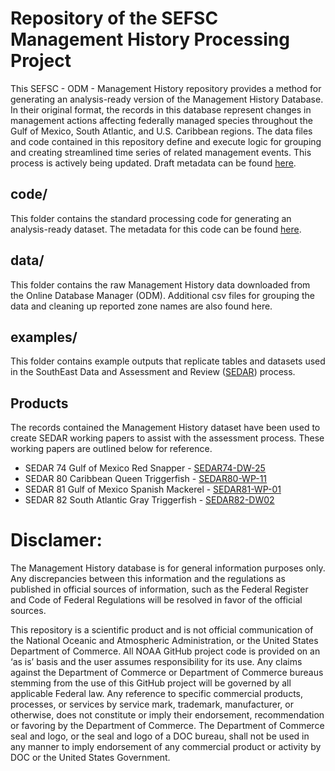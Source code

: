 # Repository of the SEFSC Management History Processing Project

This SEFSC - ODM - Management History repository provides a method for generating an analysis-ready version of the Management History Database. In their original format, the records in this database represent changes in management actions affecting federally managed species throughout the Gulf of Mexico, South Atlantic, and U.S. Caribbean regions. The data files and code contained in this repository define and execute logic for grouping and creating streamlined time series of related management events. This process is actively being updated. Draft metadata can be found [here](https://docs.google.com/document/d/1P229OLxEG_iIS31VEbKlKiW2jmiFPKfn5N9Vr9xG4dM/edit#heading=h.gjdgxs).

## code/
This folder contains the standard processing code for generating an analysis-ready dataset. The metadata for this code can be found [here](https://docs.google.com/document/d/1FXv0kkcQRFgHativf3xW3v7-eQLyTDvb/edit#).

## data/
This folder contains the raw Management History data downloaded from the Online Database Manager (ODM). Additional csv files for grouping the data and cleaning up reported zone names are also found here.

## examples/
This folder contains example outputs that replicate tables and datasets used in the SouthEast Data and Assessment and Review ([SEDAR](https://sedarweb.org/)) process.

## Products
The records contained the Management History dataset have been used to create SEDAR working papers to assist with the assessment process. These working papers are outlined below for reference.

- SEDAR 74 Gulf of Mexico Red Snapper - [SEDAR74-DW-25](https://sedarweb.org/documents/sedar-74-dw-25-summary-of-management-actions-for-red-snapper-lutjanus-campechanus-from-the-gulf-of-mexico-1984-2022-as-documented-within-the-management-history-database/)
- SEDAR 80 Caribbean Queen Triggerfish - [SEDAR80-WP-11](https://sedarweb.org/documents/sedar-80-wp-11-summary-of-closure-management-actions-for-the-reef-fish-fishery-of-puerto-rico-and-the-u-s-virgin-islands-as-documented-within-the-management-history-database/)
- SEDAR 81 Gulf of Mexico Spanish Mackerel - [SEDAR81-WP-01](https://sedarweb.org/documents/sedar-81-wp-01-summary-of-management-actions-for-spanish-mackerel-scomberomorus-maculatus-from-the-gulf-of-mexico-as-documented-within-the-management-history-database%ef%bf%bc/)
- SEDAR 82 South Atlantic Gray Triggerfish - [SEDAR82-DW02](https://sedarweb.org/documents/sedar-82-dw02-summary-of-management-actions-for-gray-triggerfish-balistes-capriscus-from-the-south-atlantic-as-documented-within-the-management-history-database/)

# Disclamer:

The Management History database is for general information purposes only. Any discrepancies between this information and the regulations as published in official sources of information, such as the Federal Register and Code of Federal Regulations will be resolved in favor of the official sources.

This repository is a scientific product and is not official communication of the National Oceanic and Atmospheric Administration, or the United States Department of Commerce. All NOAA GitHub project code is provided on an ‘as is’ basis and the user assumes responsibility for its use. Any claims against the Department of Commerce or Department of Commerce bureaus stemming from the use of this GitHub project will be governed by all applicable Federal law. Any reference to specific commercial products, processes, or services by service mark, trademark, manufacturer, or otherwise, does not constitute or imply their endorsement, recommendation or favoring by the Department of Commerce. The Department of Commerce seal and logo, or the seal and logo of a DOC bureau, shall not be used in any manner to imply endorsement of any commercial product or activity by DOC or the United States Government.
